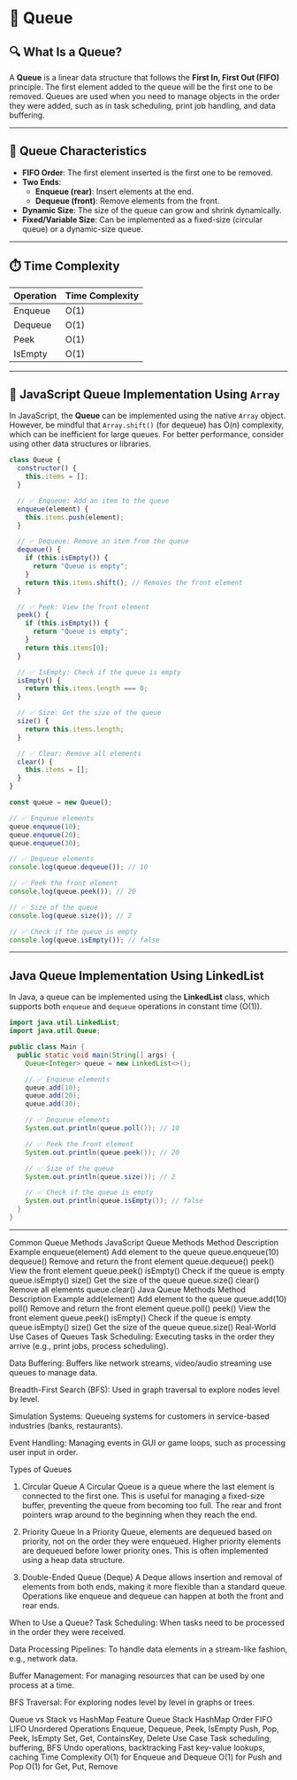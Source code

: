 # 🥞 Queue

## 🔍 What Is a Queue?

A **Queue** is a linear data structure that follows the **First In, First Out (FIFO)** principle. The first element added to the queue will be the first one to be removed. Queues are used when you need to manage objects in the order they were added, such as in task scheduling, print job handling, and data buffering.

---

## 🧠 Queue Characteristics

- **FIFO Order**: The first element inserted is the first one to be removed.
- **Two Ends**: 
  - **Enqueue (rear)**: Insert elements at the end.
  - **Dequeue (front)**: Remove elements from the front.
- **Dynamic Size**: The size of the queue can grow and shrink dynamically.
- **Fixed/Variable Size**: Can be implemented as a fixed-size (circular queue) or a dynamic-size queue.

---

## ⏱️ Time Complexity

| Operation    | Time Complexity |
| ------------ | --------------- |
| Enqueue      | O(1)            |
| Dequeue      | O(1)            |
| Peek         | O(1)            |
| IsEmpty      | O(1)            |

---

## 🔪 JavaScript Queue Implementation Using `Array`

In JavaScript, the **Queue** can be implemented using the native `Array` object. However, be mindful that `Array.shift()` (for dequeue) has O(n) complexity, which can be inefficient for large queues. For better performance, consider using other data structures or libraries.

```js
class Queue {
  constructor() {
    this.items = [];
  }

  // ✅ Enqueue: Add an item to the queue
  enqueue(element) {
    this.items.push(element);
  }

  // ✅ Dequeue: Remove an item from the queue
  dequeue() {
    if (this.isEmpty()) {
      return "Queue is empty";
    }
    return this.items.shift(); // Removes the front element
  }

  // ✅ Peek: View the front element
  peek() {
    if (this.isEmpty()) {
      return "Queue is empty";
    }
    return this.items[0];
  }

  // ✅ IsEmpty: Check if the queue is empty
  isEmpty() {
    return this.items.length === 0;
  }

  // ✅ Size: Get the size of the queue
  size() {
    return this.items.length;
  }

  // ✅ Clear: Remove all elements
  clear() {
    this.items = [];
  }
}

const queue = new Queue();

// ✅ Enqueue elements
queue.enqueue(10);
queue.enqueue(20);
queue.enqueue(30);

// ✅ Dequeue elements
console.log(queue.dequeue()); // 10

// ✅ Peek the front element
console.log(queue.peek()); // 20

// ✅ Size of the queue
console.log(queue.size()); // 2

// ✅ Check if the queue is empty
console.log(queue.isEmpty()); // false
```
---

## Java Queue Implementation Using LinkedList

In Java, a queue can be implemented using the **LinkedList** class, which supports both `enqueue` and `dequeue` operations in constant time (O(1)).

```java
import java.util.LinkedList;
import java.util.Queue;

public class Main {
  public static void main(String[] args) {
    Queue<Integer> queue = new LinkedList<>();

    // ✅ Enqueue elements
    queue.add(10);
    queue.add(20);
    queue.add(30);

    // ✅ Dequeue elements
    System.out.println(queue.poll()); // 10

    // ✅ Peek the front element
    System.out.println(queue.peek()); // 20

    // ✅ Size of the queue
    System.out.println(queue.size()); // 2

    // ✅ Check if the queue is empty
    System.out.println(queue.isEmpty()); // false
  }
}
```
---

Common Queue Methods
JavaScript Queue Methods
Method	Description	Example
enqueue(element)	Add element to the queue	queue.enqueue(10)
dequeue()	Remove and return the front element	queue.dequeue()
peek()	View the front element	queue.peek()
isEmpty()	Check if the queue is empty	queue.isEmpty()
size()	Get the size of the queue	queue.size()
clear()	Remove all elements	queue.clear()
Java Queue Methods
Method	Description	Example
add(element)	Add element to the queue	queue.add(10)
poll()	Remove and return the front element	queue.poll()
peek()	View the front element	queue.peek()
isEmpty()	Check if the queue is empty	queue.isEmpty()
size()	Get the size of the queue	queue.size()
Real-World Use Cases of Queues
Task Scheduling: Executing tasks in the order they arrive (e.g., print jobs, process scheduling).

Data Buffering: Buffers like network streams, video/audio streaming use queues to manage data.

Breadth-First Search (BFS): Used in graph traversal to explore nodes level by level.

Simulation Systems: Queueing systems for customers in service-based industries (banks, restaurants).

Event Handling: Managing events in GUI or game loops, such as processing user input in order.

Types of Queues
1. Circular Queue
A Circular Queue is a queue where the last element is connected to the first one. This is useful for managing a fixed-size buffer, preventing the queue from becoming too full. The rear and front pointers wrap around to the beginning when they reach the end.

2. Priority Queue
In a Priority Queue, elements are dequeued based on priority, not on the order they were enqueued. Higher priority elements are dequeued before lower priority ones. This is often implemented using a heap data structure.

3. Double-Ended Queue (Deque)
A Deque allows insertion and removal of elements from both ends, making it more flexible than a standard queue. Operations like enqueue and dequeue can happen at both the front and rear ends.

When to Use a Queue?
Task Scheduling: When tasks need to be processed in the order they were received.

Data Processing Pipelines: To handle data elements in a stream-like fashion, e.g., network data.

Buffer Management: For managing resources that can be used by one process at a time.

BFS Traversal: For exploring nodes level by level in graphs or trees.

Queue vs Stack vs HashMap
Feature	Queue	Stack	HashMap
Order	FIFO	LIFO	Unordered
Operations	Enqueue, Dequeue, Peek, IsEmpty	Push, Pop, Peek, IsEmpty	Set, Get, ContainsKey, Delete
Use Case	Task scheduling, buffering, BFS	Undo operations, backtracking	Fast key-value lookups, caching
Time Complexity	O(1) for Enqueue and Dequeue	O(1) for Push and Pop	O(1) for Get, Put, Remove



